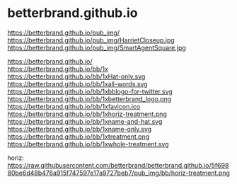 # betterbrand.github.io


https://betterbrand.github.io/pub_img/
https://betterbrand.github.io/pub_img/HarrietCloseup.jpg
https://betterbrand.github.io/pub_img/SmartAgentSquare.jpg

https://betterbrand.github.io/ <br>
https://betterbrand.github.io/bb/1x <br>
https://betterbrand.github.io/bb/1xHat-only.svg <br>
https://betterbrand.github.io/bb/1xall-words.svg <br>
https://betterbrand.github.io/bb/1xbblogo-for-twitter.svg <br>
https://betterbrand.github.io/bb/1xbetterbrand_logo.png <br>
https://betterbrand.github.io/bb/1xfavicon.ico <br>
https://betterbrand.github.io/bb/1xhoriz-treatment.png <br>
https://betterbrand.github.io/bb/1xname-and-hat.svg <br>
https://betterbrand.github.io/bb/1xname-only.svg <br>
https://betterbrand.github.io/bb/1xtreatment.png <br>
https://betterbrand.github.io/bb/1xwhole-treatment.svg <br>

horiz:
https://raw.githubusercontent.com/betterbrand/betterbrand.github.io/5f69880be6d48b476a915f747597e17a9727beb7/pub_img/bb/horiz-treatment.png
